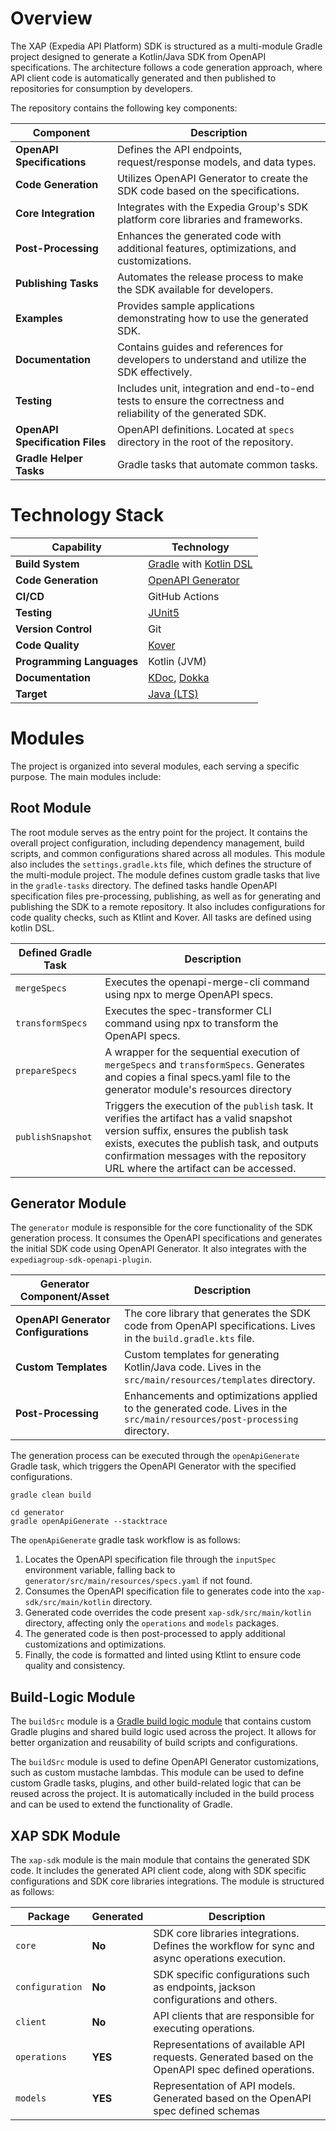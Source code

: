 # Overview

The XAP (Expedia API Platform) SDK is structured as a multi-module Gradle project designed to generate a Kotlin/Java SDK
from OpenAPI specifications. The architecture follows a code generation approach, where API client code is automatically
generated and then published to repositories for consumption by developers.

The repository contains the following key components:

| Component                       | Description                                                                                                     |
|---------------------------------|-----------------------------------------------------------------------------------------------------------------|
| **OpenAPI Specifications**      | Defines the API endpoints, request/response models, and data types.                                             |
| **Code Generation**             | Utilizes OpenAPI Generator to create the SDK code based on the specifications.                                  |
| **Core Integration**            | Integrates with the Expedia Group's SDK platform core libraries and frameworks.                                 |
| **Post-Processing**             | Enhances the generated code with additional features, optimizations, and customizations.                        |
| **Publishing Tasks**            | Automates the release process to make the SDK available for developers.                                         |
| **Examples**                    | Provides sample applications demonstrating how to use the generated SDK.                                        |
| **Documentation**               | Contains guides and references for developers to understand and utilize the SDK effectively.                    |
| **Testing**                     | Includes unit, integration and end-to-end tests to ensure the correctness and reliability of the generated SDK. |
| **OpenAPI Specification Files** | OpenAPI definitions. Located at `specs` directory in the root of the repository.                                |
| **Gradle Helper Tasks**         | Gradle tasks that automate common tasks.                                                                        |

# Technology Stack

| Capability                | Technology                                                                                                                                      |
|---------------------------|-------------------------------------------------------------------------------------------------------------------------------------------------|
| **Build System**          | [Gradle](https://docs.gradle.org/current/userguide/userguide.html) with [Kotlin DSL](https://docs.gradle.org/current/userguide/kotlin_dsl.html) |
| **Code Generation**       | [OpenAPI Generator](https://openapi-generator.tech/)                                                                                            |
| **CI/CD**                 | GitHub Actions                                                                                                                                  |
| **Testing**               | [JUnit5](https://junit.org/junit5/)                                                                                                             |
| **Version Control**       | Git                                                                                                                                             |
| **Code Quality**          | [Kover](https://kotlin.github.io/kotlinx-kover/gradle-plugin/)                                                                                  |
| **Programming Languages** | Kotlin (JVM)                                                                                                                                    |
| **Documentation**         | [KDoc](https://kotlinlang.org/docs/kotlin-doc.html), [Dokka](https://kotlinlang.org/docs/dokka-introduction.html)                               |
| **Target**                | [Java (LTS)](https://www.oracle.com/middleeast/java/technologies/java-se-support-roadmap.html)                                                  |

# Modules

The project is organized into several modules, each serving a specific purpose. The main modules include:

## Root Module

The root module serves as the entry point for the project. It contains the overall project configuration, including
dependency management, build scripts, and common configurations shared across all modules. This module also includes the
`settings.gradle.kts` file, which defines the structure of the multi-module project.
The module defines custom gradle tasks that live in the `gradle-tasks` directory. The defined tasks handle OpenAPI
specification files pre-processing, publishing, as well as for generating and publishing the SDK to a remote repository.
It also includes configurations for code quality checks, such as Ktlint and Kover. All tasks are defined using kotlin
DSL.

| Defined Gradle Task | Description                                                                                                                                                                                                                                                           |
|---------------------|-----------------------------------------------------------------------------------------------------------------------------------------------------------------------------------------------------------------------------------------------------------------------|
| `mergeSpecs`        | Executes the openapi-merge-cli command using npx to merge OpenAPI specs.                                                                                                                                                                                              |
| `transformSpecs`    | Executes the spec-transformer CLI command using npx to transform the OpenAPI specs.                                                                                                                                                                                   |
| `prepareSpecs`      | A wrapper for the sequential execution of `mergeSpecs` and `transformSpecs`. Generates and copies a final specs.yaml file to the generator module's resources directory                                                                                               |
| `publishSnapshot`   | Triggers the execution of the `publish` task. It verifies the artifact has a valid snapshot version suffix, ensures the publish task exists, executes the publish task, and outputs confirmation messages with the repository URL where the artifact can be accessed. |

## Generator Module

The `generator` module is responsible for the core functionality of the SDK generation process. It consumes the OpenAPI
specifications and generates the initial SDK code using OpenAPI Generator. It also integrates with the
`expediagroup-sdk-openapi-plugin`.

| Generator Component/Asset            | Description                                                                                                                |
|--------------------------------------|----------------------------------------------------------------------------------------------------------------------------|
| **OpenAPI Generator Configurations** | The core library that generates the SDK code from OpenAPI specifications. Lives in the `build.gradle.kts` file.            |
| **Custom Templates**                 | Custom templates for generating Kotlin/Java code. Lives in the `src/main/resources/templates` directory.                   |
| **Post-Processing**                  | Enhancements and optimizations applied to the generated code. Lives in the `src/main/resources/post-processing` directory. |

The generation process can be executed through the `openApiGenerate` Gradle task, which triggers the OpenAPI Generator
with the specified configurations.

```shell
gradle clean build

cd generator
gradle openApiGenerate --stacktrace
```

The `openApiGenerate` gradle task workflow is as follows:

1. Locates the OpenAPI specification file through the `inputSpec` environment variable, falling back to
   `generator/src/main/resources/specs.yaml` if not found.
2. Consumes the OpenAPI specification file to generates code into the `xap-sdk/src/main/kotlin` directory.
3. Generated code overrides the code present `xap-sdk/src/main/kotlin` directory, affecting only the `operations` and
   `models` packages.
4. The generated code is then post-processed to apply additional customizations and optimizations.
5. Finally, the code is formatted and linted using Ktlint to ensure code quality and consistency.

## Build-Logic Module

The `buildSrc` module is
a [Gradle build logic module](https://docs.gradle.org/current/userguide/sharing_build_logic_between_subprojects.html#sec:using_buildsrc)
that contains custom Gradle plugins and shared build logic used across the project. It allows for better organization
and reusability of build scripts and configurations.

The `buildSrc` module is used to define OpenAPI Generator customizations, such as custom mustache lambdas. This module
can be used to define custom Gradle tasks, plugins, and other build-related logic that can be reused across the project.
It is automatically included in the build process and can be used to extend the functionality of Gradle.

## XAP SDK Module

The `xap-sdk` module is the main module that contains the generated SDK code. It includes the generated API client code,
along with SDK specific configurations and SDK core libraries integrations. The module is structured as follows:

| Package         | Generated | Description                                                                                        |
|-----------------|-----------|----------------------------------------------------------------------------------------------------|
| `core`          | **No**    | SDK core libraries integrations. Defines the workflow for sync and async operations execution.     |
| `configuration` | **No**    | SDK specific configurations such as endpoints, jackson configurations and others.                  |
| `client`        | **No**    | API clients that are responsible for executing operations.                                         |
| `operations`    | **YES**   | Representations of available API requests. Generated based on the OpenAPI spec defined operations. |
| `models`        | **YES**   | Representation of API models. Generated based on the OpenAPI spec defined schemas                  |
